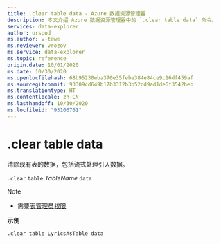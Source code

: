 ```yaml
---
title: .clear table data - Azure 数据资源管理器
description: 本文介绍 Azure 数据资源管理器中的 `.clear table data` 命令。
services: data-explorer
author: orspod
ms.author: v-tawe
ms.reviewer: vrozov
ms.service: data-explorer
ms.topic: reference
origin.date: 10/01/2020
ms.date: 10/30/2020
ms.openlocfilehash: 68b95230eba370e35feba384e84ce9c16df459af
ms.sourcegitcommit: 93309cd649b17b3312b3b52cd9ad1de6f3542beb
ms.translationtype: HT
ms.contentlocale: zh-CN
ms.lasthandoff: 10/30/2020
ms.locfileid: "93106761"
---
```

# <a name="clear-table-data"></a>.clear table data

清除现有表的数据，包括流式处理引入数据。

`.clear` `table` *TableName* `data` 

> [!NOTE]
> * 需要[表管理员权限](../management/access-control/role-based-authorization.md)

**示例** 

```kusto
.clear table LyricsAsTable data 
```
 
